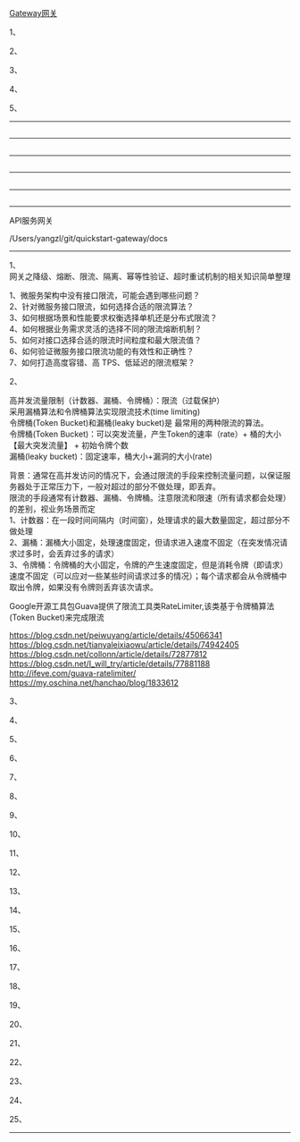  [Gateway网关](https://github.com/youngzil/quickstart-gateway)  
   
 1、[](#)  
 
 2、[](#)  
 
 3、[](#)  
 
 4、[](#)  
 
 5、[](#)  
   
   
 ---------------------------------------------------------------------------------------------------------------------  
 ## 
 
 
 ---------------------------------------------------------------------------------------------------------------------  
 ## 
 
 
 ---------------------------------------------------------------------------------------------------------------------  
 ## 
 
 
 ---------------------------------------------------------------------------------------------------------------------  
 ## 
 
 
 ---------------------------------------------------------------------------------------------------------------------  
 ## 
 
 ---------------------------------------------------------------------------------------------------------------------  
 

 
 
 API服务网关
 
 /Users/yangzl/git/quickstart-gateway/docs
  
  
---------------------------------------------------------------------------------------------------------------------  
  
1、  
 网关之降级、熔断、限流、隔离、幂等性验证、超时重试机制的相关知识简单整理  
   
 1、微服务架构中没有接口限流，可能会遇到哪些问题？  
 2、针对微服务接口限流，如何选择合适的限流算法？  
 3、如何根据场景和性能要求权衡选择单机还是分布式限流？  
 4、如何根据业务需求灵活的选择不同的限流熔断机制？  
 5、如何对接口选择合适的限流时间粒度和最大限流值？  
 6、如何验证微服务接口限流功能的有效性和正确性？  
 7、如何打造高度容错、高 TPS、低延迟的限流框架？  
    
  
2、  

高并发流量限制（计数器、漏桶、令牌桶）：限流（过载保护）  
采用漏桶算法和令牌桶算法实现限流技术(time limiting)  
令牌桶(Token Bucket)和漏桶(leaky bucket)是 最常用的两种限流的算法。  
令牌桶(Token Bucket)：可以突发流量，产生Token的速率（rate）+ 桶的大小【最大突发流量】 + 初始令牌个数  
漏桶(leaky bucket)：固定速率，桶大小+漏洞的大小(rate)  
  
背景：通常在高并发访问的情况下，会通过限流的手段来控制流量问题，以保证服务器处于正常压力下，一般对超过的部分不做处理，即丢弃。  
限流的手段通常有计数器、漏桶、令牌桶。注意限流和限速（所有请求都会处理）的差别，视业务场景而定  
1、计数器：在一段时间间隔内（时间窗），处理请求的最大数量固定，超过部分不做处理  
2、漏桶：漏桶大小固定，处理速度固定，但请求进入速度不固定（在突发情况请求过多时，会丢弃过多的请求）  
3、令牌桶：令牌桶的大小固定，令牌的产生速度固定，但是消耗令牌（即请求）速度不固定（可以应对一些某些时间请求过多的情况）；每个请求都会从令牌桶中取出令牌，如果没有令牌则丢弃该次请求。  
  
Google开源工具包Guava提供了限流工具类RateLimiter,该类基于令牌桶算法(Token Bucket)来完成限流  
  
https://blog.csdn.net/peiwuyang/article/details/45066341  
https://blog.csdn.net/tianyaleixiaowu/article/details/74942405  
https://blog.csdn.net/collonn/article/details/72877812  
https://blog.csdn.net/I_will_try/article/details/77881188  
http://ifeve.com/guava-ratelimiter/  
https://my.oschina.net/hanchao/blog/1833612    
  
3、  
  
  
4、  
  
  
5、  
  
  
6、  
  
  
7、  
  
  
8、  
  
  
9、  
  
  
10、  
  
  
11、  
  
  
12、  
  
  
13、  
  
  
14、  
  
  
15、  
  
  
16、  
  
  
17、  
  
  
18、  
  
  
19、  
  
  
20、  
  
  
21、  
  
  
22、  
  
  
23、  
  
  
24、  
  
  
25、  
  
  
  
  
  
---------------------------------------------------------------------------------------------------------------------  
  
  
  
  
  
  
  
  
  
  
  
  
